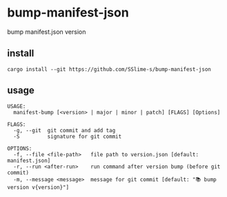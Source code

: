 # bump-manifest-json
bump manifest.json version
## install
`cargo install --git https://github.com/SSlime-s/bump-manifest-json`
## usage
```
USAGE:
  manifest-bump [<version> | major | minor | patch] [FLAGS] [Options]

FLAGS:
  -g, --git  git commit and add tag
  -S         signature for git commit

OPTIONS:
  -f, --file <file-path>   file path to version.json [default: manifest.json]
  -r, --run <after-run>    run command after version bump (before git commit)
  -m, --message <message>  message for git commit [default: "📚 bump version v{version}"]
```
